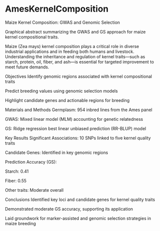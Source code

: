 # AmesKernelComposition

Maize Kernel Composition: GWAS and Genomic Selection

Graphical abstract summarizing the GWAS and GS approach for maize kernel compositional traits.

Maize (Zea mays) kernel composition plays a critical role in diverse industrial applications and in feeding both humans and livestock. Understanding the inheritance and regulation of kernel traits—such as starch, protein, oil, fiber, and ash—is essential for targeted improvement to meet future demands.

Objectives
Identify genomic regions associated with kernel compositional traits

Predict breeding values using genomic selection models

Highlight candidate genes and actionable regions for breeding

Materials and Methods
Germplasm: 954 inbred lines from the Ames panel

GWAS: Mixed linear model (MLM) accounting for genetic relatedness

GS: Ridge regression best linear unbiased prediction (RR-BLUP) model

Key Results
Significant Associations: 10 SNPs linked to five kernel quality traits

Candidate Genes: Identified in key genomic regions

Prediction Accuracy (GS):

Starch: 0.41

Fiber: 0.55

Other traits: Moderate overall

Conclusions
Identified key loci and candidate genes for kernel quality traits

Demonstrated moderate GS accuracy, supporting its application

Laid groundwork for marker-assisted and genomic selection strategies in maize breeding
